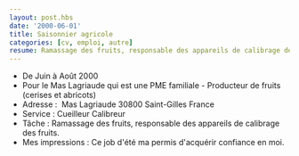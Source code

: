 ```yaml
---
layout: post.hbs
date: '2000-06-01'
title: Saisonnier agricole
categories: [cv, emploi, autre]
resume: Ramassage des fruits, responsable des appareils de calibrage des fruits (cerises et abricots).
---
```

* De Juin à Août 2000
* Pour le Mas Lagriaude­ qui est une PME familiale - Producteur de fruits (cerises et abricots)
* Adresse : ­ Mas Lagriaude­ 30800­ Saint-Gilles­ France
* Service : Cueilleur­ Calibreur­
* Tâche : Ramassage des fruits, responsable des appareils de calibrage des fruits.
* Mes impressions : Ce job d'été ma permis d'acquérir confiance en moi.